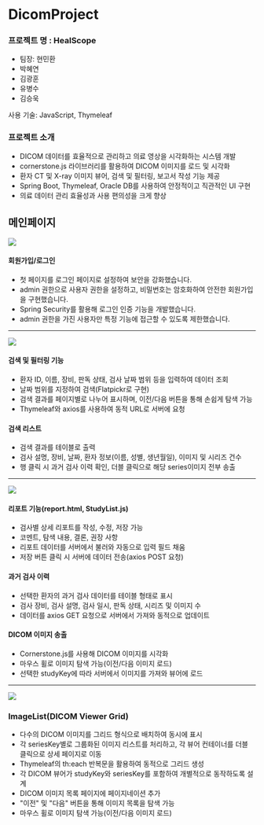 # DicomProject

<h3>프로젝트 명 : HealScope </h3>
<ul>
  <li>팀장: 현민환</li>
  <li>박혜연</li>
  <li>김광훈</li>
  <li>유병수</li>
  <li>김승욱</li>
</ul>

사용 기술: JavaScript, Thymeleaf

<h3>프로젝트 소개</h3>
<ul>
  <li> DICOM 데이터를 효율적으로 관리하고 의료 영상을 시각화하는 시스템 개발 </li>
  <li> cornerstone.js 라이브러리를 활용하여 DICOM 이미지를 로드 및 시각화 </li>
  <li> 환자 CT 및 X-ray 이미지 뷰어, 검색 및 필터링, 보고서 작성 기능 제공 </li>
  <li> Spring Boot, Thymeleaf, Oracle DB를 사용하여 안정적이고 직관적인 UI 구현 </li>
  <li> 의료 데이터 관리 효율성과 사용 편의성을 크게 향상 </li>
</ul>

<h2>메인페이지</h2>
<img src="https://github.com/user-attachments/assets/408a3e8f-1313-4fe7-a5ba-51a841f595a9">

<h4>회원가입/로그인</h4>
<ul>
  <li>첫 페이지를 로그인 페이지로 설정하여 보안을 강화했습니다.</li>
  <li>admin 권한으로 사용자 권한을 설정하고, 비밀번호는 암호화하여 안전한 회원가입을 구현했습니다.</li>
  <li>Spring Security를 활용해 로그인 인증 기능을 개발했습니다.</li>
  <li>admin 권한을 가진 사용자만 특정 기능에 접근할 수 있도록 제한했습니다.</li>
</ul>

<hr>

<img src="https://github.com/user-attachments/assets/8557b558-de7c-45c2-a87a-6106bcf39a07">

<h4> 검색 및 필터링 기능</h4>
<ul>
  <li> 환자 ID, 이름, 장비, 판독 상태, 검사 날짜 범위 등을 입력하여 데이터 조회</li>
  <li> 날짜 범위를 지정하여 검색(Flatpickr로 구현)</li>
  <li> 검색 결과를 페이지별로 나누어 표시하며, 이전/다음 버튼을 통해 손쉽게 탐색 가능</li>
  <li> Thymeleaf와 axios를 사용하여 동적 URL로 서버에 요청</li>
</ul>
<h4> 검색 리스트 </h4>
<ul>
  <li> 검색 결과를 테이블로 출력</li>
  <li> 검사 설명, 장비, 날짜, 환자 정보(이름, 성별, 생년월일), 이미지 및 시리즈 건수</li>
  <li> 행 클릭 시 과거 검사 이력 확인, 더블 클릭으로 해당 series이미지 전부 송출</li>
</ul>

<hr>

<img src="https://github.com/user-attachments/assets/50051bb0-cbee-4f99-a785-fc63ad68975f">
<h4> 리포트 기능(report.html, StudyList.js)</h4>
<ul>
<li> 검사별 상세 리포트를 작성, 수정, 저장 가능</li>
  <li> 코멘트, 탐색 내용, 결론, 권장 사항</li>
  <li> 리포트 데이터를 서버에서 불러와 자동으로 입력 필드 채움</li>
  <li> 저장 버튼 클릭 시 서버에 데이터 전송(axios POST 요청)</li>
</ul>

<h4> 과거 검사 이력 </h4>
<ul>
  <li> 선택한 환자의 과거 검사 데이터를 테이블 형태로 표시</li>
  <li> 검사 장비, 검사 설명, 검사 일시, 판독 상태, 시리즈 및 이미지 수</li>
  <li> 데이터를 axios GET 요청으로 서버에서 가져와 동적으로 업데이트</li>
</ul>
  
<h4> DICOM 이미지 송출 </h4>
<ul>
  <li> Cornerstone.js를 사용해 DICOM 이미지를 시각화</li>
  <li> 마우스 휠로 이미지 탐색 가능(이전/다음 이미지 로드)</li>
  <li> 선택한 studyKey에 따라 서버에서 이미지를 가져와 뷰어에 로드</li>
</ul>

<hr>

<img src="https://github.com/user-attachments/assets/9ba8107e-f886-4e7d-9ae2-73bb0edbfb63">
<h3>ImageList(DICOM Viewer Grid)</h3>
<ul>
  <li> 다수의 DICOM 이미지를 그리드 형식으로 배치하여 동시에 표시</li>
  <li> 각 seriesKey별로 그룹화된 이미지 리스트를 처리하고, 각 뷰어 컨테이너를 더블 클릭으로 상세 페이지로 이동</li>
  <li> Thymeleaf의 th:each 반복문을 활용하여 동적으로 그리드 생성</li>
  <li> 각 DICOM 뷰어가 studyKey와 seriesKey를 포함하여 개별적으로 동작하도록 설계</li>
  <li> DICOM 이미지 목록 페이지에 페이지네이션 추가</li>
  <li> "이전" 및 "다음" 버튼을 통해 이미지 목록을 탐색 가능</li>
  <li> 마우스 휠로 이미지 탐색 가능(이전/다음 이미지 로드)</li>
</ul>
